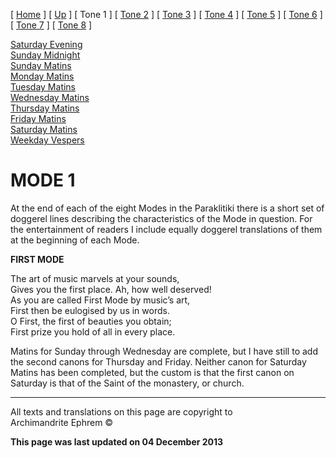 \[ [Home](index.md) \] \[ [Up](oktoich.md) \] \[ Tone 1 \]
\[ [Tone 2](tone2.cfm) \] \[ [Tone 3](tone3.md) \]
\[ [Tone 4](tone4.md) \] \[ [Tone 5](tone5.md) \]
\[ [Tone 6](tone6.md) \] \[ [Tone 7](tone7.md) \]
\[ [Tone 8](tone8.md) \]

[Saturday Evening](sat1ec.md)  
[Sunday Midnight](sun1nc.md)  
[Sunday Matins](sun1mc.md)  
[Monday Matins](monday_matins.md)  
[Tuesday Matins](tuesday_matins1.md)  
[Wednesday Matins](wednesday_matins.md)  
[Thursday Matins](thursday_matins2.md)  
[Friday Matins](friday_matins.md)  
[Saturday Matins](saturday_matins1.md)  
[Weekday Vespers](weekday_vespers.md)

# MODE 1

At the end of each of the eight Modes in the Paraklitiki there is a
short set of doggerel lines describing the characteristics of the Mode
in question. For the entertainment of readers I include equally doggerel
translations of them at the beginning of each Mode.

**FIRST MODE**

The art of music marvels at your sounds,  
Gives you the first place. Ah, how well deserved\!  
As you are called First Mode by music’s art,  
First then be eulogised by us in words.  
O First, the first of beauties you obtain;  
First prize you hold of all in every place.

Matins for Sunday through Wednesday are complete, but I have still to
add the second canons for Thursday and Friday. Neither canon for
Saturday Matins has been completed, but the custom is that the first
canon on Saturday is that of the Saint of the monastery, or church.

-----

All texts and translations on this page are copyright to  
Archimandrite Ephrem ©

**This page was last updated on 04 December 2013**

